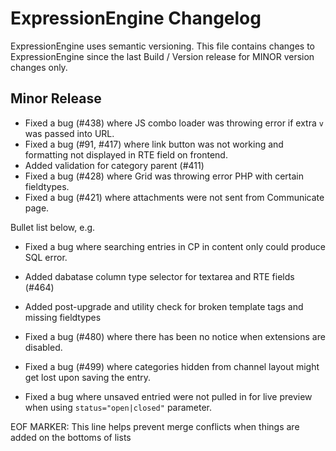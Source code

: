 # ExpressionEngine Changelog

ExpressionEngine uses semantic versioning. This file contains changes to ExpressionEngine since the last Build / Version release for MINOR version changes only.

## Minor Release

   - Fixed a bug (#438) where JS combo loader was throwing error if extra `v` was passed into URL.
   - Fixed a bug (#91, #417) where link button was not working and formatting not displayed in RTE field on frontend.
   - Added validation for category parent (#411)
   - Fixed a bug (#428) where Grid was throwing error PHP with certain fieldtypes.
   - Fixed a bug (#421) where attachments were not sent from Communicate page.

Bullet list below, e.g.
   - Fixed a bug where searching entries in CP in content only could produce SQL error.


   - Added dabatase column type selector for textarea and RTE fields (#464)
   - Added post-upgrade and utility check for broken template tags and missing fieldtypes
   - Fixed a bug (#480) where there has been no notice when extensions are disabled.
   - Fixed a bug (#499) where categories hidden from channel layout might get lost upon saving the entry.
   - Fixed a bug where unsaved entried were not pulled in for live preview when using `status="open|closed"` parameter.



EOF MARKER: This line helps prevent merge conflicts when things are
added on the bottoms of lists
